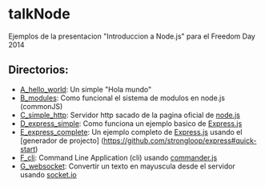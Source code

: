 talkNode
========

Ejemplos de la presentacion "Introduccion a Node.js" para el Freedom Day 2014

Directorios:
------------

* [A_hello_world](A_hello_world): Un simple "Hola mundo"
* [B_modules](B_modules): Como funcional el sistema de modulos en node.js (commonJS)
* [C_simple_http](C_simple_http): Servidor http sacado de la pagina oficial de [node.js](www.nodejs.org)
* [D_express_simple](D_express_simple): Como funciona un ejemplo basico de [Express.js](https://github.com/strongloop/express)
* [E_express_complete](E_express_complete): Un ejemplo completo de [Express.js](https://github.com/strongloop/express) usando el [generador de projecto] (https://github.com/strongloop/express#quick-start)
* [F_cli](F_cli): Command Line Application (cli) usando [commander.js](https://github.com/tj/commander.js)
* [G_websocket](G_websocket): Convertir un texto en mayuscula desde el servidor usando [socket.io](http://socket.io)

